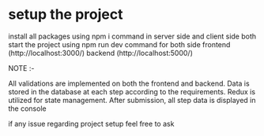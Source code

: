 # setup the project

install all packages using npm i command in server side and client side both
start the project using npm run dev command for both side
frontend (http://localhost:3000/)
backend (http://localhost:5000/)


NOTE :- 

All validations are implemented on both the frontend and backend.
Data is stored in the database at each step according to the requirements.
Redux is utilized for state management.
After submission, all step data is displayed in the console

if any issue regarding project setup feel free to ask

